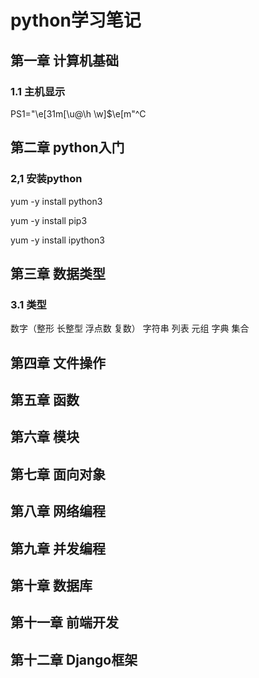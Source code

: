 # python学习笔记

## 第一章 	计算机基础

### 1.1  主机显示

PS1="\e[31m[\u@\h \w]$\e[m"^C

## 第二章 	python入门

### 2,1 安装python

yum -y install python3

yum -y install pip3

yum -y install ipython3

## 第三章 	数据类型

### 3.1 类型

数字（整形	长整型	浮点数	复数）	字符串	列表	元组	字典	集合



## 第四章 	文件操作

## 第五章 	函数

## 第六章	 模块

## 第七章 	面向对象

## 第八章 	网络编程

## 第九章 	并发编程

## 第十章  	数据库

## 第十一章 前端开发

## 第十二章	Django框架





